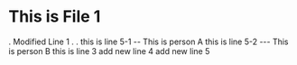 # This is File 1
. Modified Line 1
.
.
this is line 5-1 -- This is person A
this is line 5-2 --- This is person B
this is line 3
add new line 4
add new line 5
